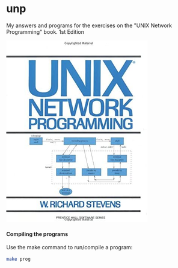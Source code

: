 # unp
My answers and programs for the exercises on the "UNIX Network Programming" book. 1st Edition

![Book Cover](https://github.com/jonathantorres/bookshelf/blob/master/unp/cover.jpg)

#### Compiling the programs
Use the make command to run/compile a program:
```bash
make prog
```
